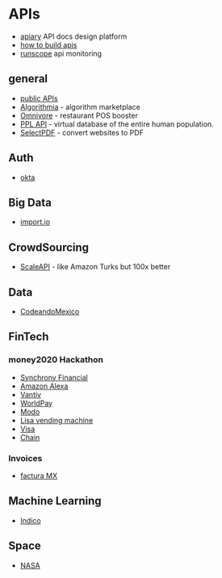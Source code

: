 # APIs


* [apiary](https://apiary.io/) API docs design platform
* [how to build apis](https://github.com/Kikobeats/awesome-api)
* [runscope](https://www.runscope.com/) api monitoring


## general

- [public APIs](https://github.com/abhishekbanthia/Public-APIs/blob/master/README.md)
- [Algorithmia](https://algorithmia.com/) - algorithm marketplace
- [Omnivore](http://omnivore.io/) - restaurant POS booster
- [PPL API](http://pplapi.com/) - virtual database of the entire human population.
- [SelectPDF](http://selectpdf.com/) - convert websites to PDF

## Auth

- [okta](https://developer.okta.com/)


## Big Data

- [import.io](https://www.import.io/partners/developers/)

## CrowdSourcing

- [ScaleAPI](https://www.scaleapi.com/) - like Amazon Turks but 100x better

## Data

- [CodeandoMexico](https://github.com/CodeandoMexico/odd17)

## FinTech

### money2020 Hackathon
- [Synchrony Financial](https://github.com/SYFHackathons/money2020/)
- [Amazon Alexa](https://developer.amazon.com/alexa)
- [Vantiv](https://developer.vantiv.com/)
- [WorldPay](https://www.worldpay.com/us/developers/apidocs/getstarted.html)
- [Modo](https://www.gomo.do/)
- [Lisa vending machine](https://www.golisa.com/)
- [Visa](https://developer.visa.com/)
- [Chain](https://chain.com/)

### Invoices

- [factura MX](https://factura.com/api)

## Machine Learning

- [Indico](https://indico.io/)

## Space

- [NASA](https://api.nasa.gov/)
